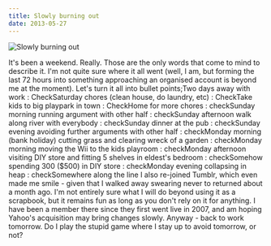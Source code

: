 ```yaml
---
title: Slowly burning out
date: 2013-05-27
---
```


![Slowly burning out](https://source.unsplash.com/0gkw_9fy0eQ/1600x900)

It's been a weekend. Really. Those are the only words that come to mind to describe it. I'm not quite sure where it all went (well, I am, but forming the last 72 hours into something approaching an organised account is beyond me at the moment). Let's turn it all into bullet points;Two days away with work : CheckSaturday chores (clean house, do laundry, etc) : CheckTake kids to big playpark in town : CheckHome for more chores : checkSunday morning running argument with other half : checkSunday afternoon walk along river with everybody : checkSunday dinner at the pub : checkSunday evening avoiding further arguments with other half : checkMonday morning (bank holiday) cutting grass and clearing wreck of a garden : checkMonday morning moving the Wii to the kids playroom : checkMonday afternoon visiting DIY store and fitting 5 shelves in eldest's bedroom : checkSomehow spending 300 ($500) in DIY store : checkMonday evening collapsing in heap : checkSomewhere along the line I also re-joined Tumblr, which even made me smile - given that I walked away swearing never to returned about a month ago. I'm not entirely sure what I will do beyond using it as a scrapbook, but it remains fun as long as you don't rely on it for anything. I have been a member there since they first went live in 2007, and am hoping Yahoo's acquisition may bring changes slowly. Anyway - back to work tomorrow. Do I play the stupid game where I stay up to avoid tomorrow, or not?